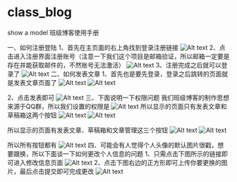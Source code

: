 # class_blog
show a model 
班级博客使用手册

一、如何注册登陆
1、首先在主页面的右上角找到登录注册链接
![Alt text](https://github.com/2014214128/class_blog/tree/master/web/src/images/description/1.png)
2、点击进入注册界面注册账号（注意一下我们这个项目是邮箱验证，所以邮箱一定要是存在并能获取邮件的，不然账号无法激活）
![Alt text](https://github.com/2014214128/class_blog/tree/master/web/src/images/description/2.png)
3、注册完成之后就可以登录了
![Alt text](https://github.com/2014214128/class_blog/tree/master/web/src/images/description/3.png)
二、如何发表文章
1、首先也是要先登录，登录之后跳转的页面就是发表文章页面了
![Alt text](https://github.com/2014214128/class_blog/tree/master/web/src/images/description/4.png)
![Alt text](https://github.com/2014214128/class_blog/tree/master/web/src/images/description/5.png)

2、点击发表即可
![Alt text](https://github.com/2014214128/class_blog/tree/master/web/src/images/description/6.png)
三、下面说明一下权限问题
我们班级博客的制作思想来源于QQ群，所以我们设置的权限是
![Alt text](https://github.com/2014214128/class_blog/tree/master/web/src/images/description/7.png)
所以显示的页面只有发表文章和草稿箱这两个按钮
![Alt text](https://github.com/2014214128/class_blog/tree/master/web/src/images/description/8.png)
![Alt text](https://github.com/2014214128/class_blog/tree/master/web/src/images/description/9.png)

所以显示的页面有发表文章、草稿箱和文章管理这三个按钮
![Alt text](https://github.com/2014214128/class_blog/tree/master/web/src/images/description/10.png)
![Alt text](https://github.com/2014214128/class_blog/tree/master/web/src/images/description/11.png)

所以所有按钮都有
![Alt text](https://github.com/2014214128/class_blog/tree/master/web/src/images/description/12.png)
四、可能会有人觉得个人头像的默认图片很戳，想要跟换，所以下面谈一下如何更改个人信息的问题
1、只需点击下图所示的链接即可进入修改信息页面
![Alt text](https://github.com/2014214128/class_blog/tree/master/web/src/images/description/13.png)
2、点击下图右边的正方形即可上传你要更换的图片，最后点击提交即可完成更改
![Alt text](https://github.com/2014214128/class_blog/tree/master/web/src/images/description/14.png)

